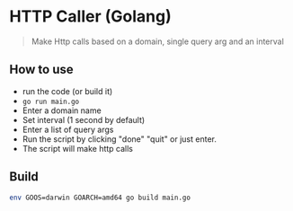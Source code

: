 # HTTP Caller (Golang)
> Make Http calls based on a domain, single query arg and an interval

## How to use
- run the code (or build it)
- `go run main.go`
- Enter a domain name
- Set interval (1 second by default)
- Enter a list of query args
- Run the script by clicking "done" "quit" or just enter.
- The script will make http calls


## Build
```bash
env GOOS=darwin GOARCH=amd64 go build main.go
```



